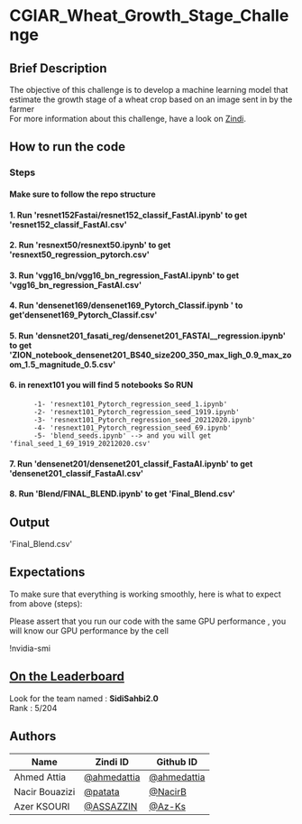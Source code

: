 # CGIAR_Wheat_Growth_Stage_Challenge

## Brief Description

The objective of this challenge is to develop a machine learning model that estimate the growth stage of a wheat crop based on an image sent in by the farmer   
For more information about this challenge, have a look on [Zindi](https://zindi.africa/competitions/cgiar-wheat-growth-stage-challenge).   



## How to run the code

### Steps



####  Make sure to follow the repo structure
#### 1. Run 'resnet152Fastai/resnet152_classif_FastAI.ipynb' to get  'resnet152_classif_FastAI.csv'
#### 2. Run 'resnext50/resnext50.ipynb'   to get  'resnext50_regression_pytorch.csv'
#### 3. Run 'vgg16_bn/vgg16_bn_regression_FastAI.ipynb'   to get  'vgg16_bn_regression_FastAI.csv'
#### 4. Run 'densenet169/densenet169_Pytorch_Classif.ipynb '   to get'densenet169_Pytorch_Classif.csv' 
#### 5. Run 'densnet201_fasati_reg/densenet201_FASTAI__regression.ipynb'   to get 'ZION_notebook_densenet201_BS40_size200_350_max_ligh_0.9_max_zoom_1.5_magnitude_0.5.csv' 
#### 6. in renext101 you will find 5 notebooks  So RUN 
          -1- 'resnext101_Pytorch_regression_seed_1.ipynb' 
          -2- 'resnext101_Pytorch_regression_seed_1919.ipynb' 
          -3- 'resnext101_Pytorch_regression_seed_20212020.ipynb' 
          -4- 'resnext101_Pytorch_regression_seed_69.ipynb'
          -5- 'blend_seeds.ipynb' --> and you will get 'final_seed_1_69_1919_20212020.csv' 
         
#### 7. Run 'densenet201/densenet201_classif_FastaAI.ipynb'    to get 'densenet201_classif_FastaAI.csv' 
#### 8. Run 'Blend/FINAL_BLEND.ipynb'   to get 'Final_Blend.csv'

## Output

'Final_Blend.csv'



## Expectations


To make sure that everything is working smoothly, here is what to expect from above (steps):

Please assert that you run our code with the same GPU performance ,
you will know our GPU performance by the cell  
 
!nvidia-smi


## [On the Leaderboard](https://zindi.africa/competitions/cgiar-wheat-growth-stage-challenge/leaderboard)

Look for the team named : **SidiSahbi2.0** <br>
Rank : 5/204

## Authors

<div align='center'>

| Name           |                     Zindi ID                     |                  Github ID               |
|----------------|--------------------------------------------------|------------------------------------------|
|Ahmed Attia     |[@ahmedattia](https://zindi.africa/users/ahmedattia)  |[@ahmedattia](https://github.com/ahmedattia143)|
|Nacir Bouazizi |[@patata](https://zindi.africa/users/patata)        |[@NacirB](https://github.com/NacirB)  |
|Azer KSOURI |[@ASSAZZIN ](https://zindi.africa/users/ASSAZZIN)      |[@Az-Ks](https://github.com/ASSAZZIN-01)        |

</div>

